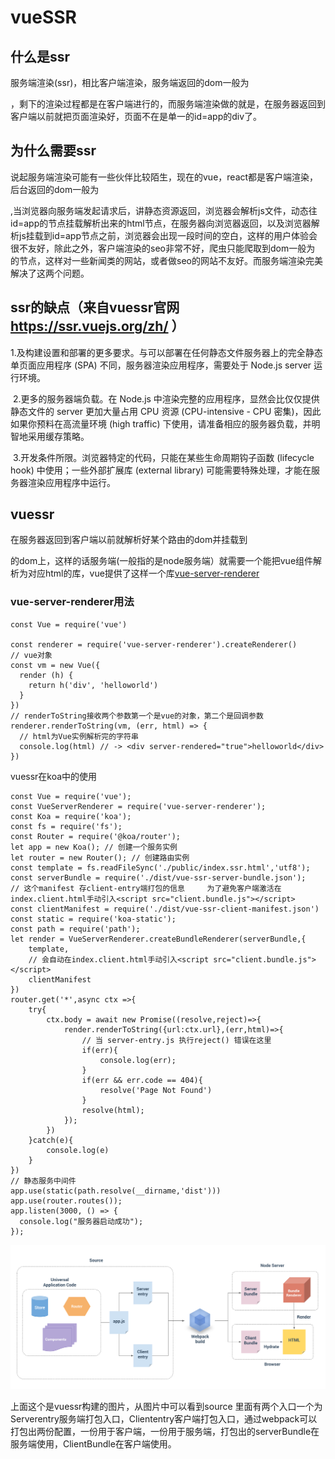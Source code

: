# vueSSR

## 什么是ssr

​         服务端渲染(ssr)，相比客户端渲染，服务端返回的dom一般为<div id="app"></div>，剩下的渲染过程都是在客户端进行的，而服务端渲染做的就是，在服务器返回到客户端以前就把页面渲染好，页面不在是单一的id=app的div了。

## 为什么需要ssr

​			说起服务端渲染可能有一些伙伴比较陌生，现在的vue，react都是客户端渲染，后台返回的dom一般为<div id="app"></div>,当浏览器向服务端发起请求后，讲静态资源返回，浏览器会解析js文件，动态往id=app的节点挂载解析出来的html节点，在服务器向浏览器返回，以及浏览器解析js挂载到id=app节点之前，浏览器会出现一段时间的空白，这样的用户体验会很不友好，除此之外，客户端渲染的seo非常不好，爬虫只能爬取到dom一般为<div id="app"></div>的节点，这样对一些新闻类的网站，或者做seo的网站不友好。而服务端渲染完美解决了这两个问题。

##  ssr的缺点（来自vuessr官网 https://ssr.vuejs.org/zh/ ）

​		1.及构建设置和部署的更多要求。与可以部署在任何静态文件服务器上的完全静态单页面应用程序 (SPA) 不同，服务器渲染应用程序，需要处于 Node.js server 运行环境。

​		2.更多的服务器端负载。在 Node.js 中渲染完整的应用程序，显然会比仅仅提供静态文件的 server 更加大量占用 CPU 资源 (CPU-intensive - CPU 密集)，因此如果你预料在高流量环境 (high traffic) 下使用，请准备相应的服务器负载，并明智地采用缓存策略。

​		3.开发条件所限。浏览器特定的代码，只能在某些生命周期钩子函数 (lifecycle hook) 中使用；一些外部扩展库 (external library) 可能需要特殊处理，才能在服务器渲染应用程序中运行。

##  vuessr

​			在服务器返回到客户端以前就解析好某个路由的dom并挂载到<div id="app"></div>的dom上，这样的话服务端(一般指的是node服务端）就需要一个能把vue组件解析为对应html的库，vue提供了这样一个库[vue-server-renderer](https://www.npmjs.com/package/vue-server-renderer)

### vue-server-renderer用法

```
const Vue = require('vue')

const renderer = require('vue-server-renderer').createRenderer()
// vue对象
const vm = new Vue({
  render (h) {
    return h('div', 'helloworld')
  }
})
// renderToString接收两个参数第一个是vue的对象，第二个是回调参数
renderer.renderToString(vm, (err, html) => {
  // html为Vue实例解析完的字符串
  console.log(html) // -> <div server-rendered="true">helloworld</div>
})
```

vuessr在koa中的使用

```
const Vue = require('vue');
const VueServerRenderer = require('vue-server-renderer');
const Koa = require('koa');
const fs = require('fs');
const Router = require('@koa/router');
let app = new Koa(); // 创建一个服务实例
let router = new Router(); // 创建路由实例
const template = fs.readFileSync('./public/index.ssr.html','utf8');
const serverBundle = require('./dist/vue-ssr-server-bundle.json');
// 这个manifest 存client-entry端打包的信息     为了避免客户端激活在index.client.html手动引入<script src="client.bundle.js"></script>
const clientManifest = require('./dist/vue-ssr-client-manifest.json')
const static = require('koa-static');
const path = require('path');
let render = VueServerRenderer.createBundleRenderer(serverBundle,{
    template,
    // 会自动在index.client.html手动引入<script src="client.bundle.js"></script>
    clientManifest
})
router.get('*',async ctx =>{
    try{
        ctx.body = await new Promise((resolve,reject)=>{
            render.renderToString({url:ctx.url},(err,html)=>{
                // 当 server-entry.js 执行reject() 错误在这里
                if(err){
                    console.log(err);
                }
                if(err && err.code == 404){
                    resolve('Page Not Found')
                }
                resolve(html);
            });
        })
    }catch(e){
        console.log(e)
    }
})
// 静态服务中间件
app.use(static(path.resolve(__dirname,'dist')))
app.use(router.routes()); 
app.listen(3000, () => {
  console.log("服务器启动成功");
}); 
```

![avatar](./img/ssr.png)

上面这个是vuessr构建的图片，从图片中可以看到source 里面有两个入口一个为Serverentry服务端打包入口，Cliententry客户端打包入口，通过webpack可以打包出两份配置，一份用于客户端，一份用于服务端，打包出的serverBundle在服务端使用，ClientBundle在客户端使用。

